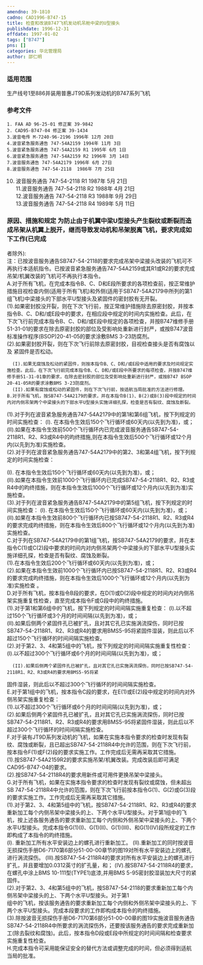 ```yaml
---
amendno: 39-1810  
cadno: CAD1996-B747-15  
title: 检查和改装B747飞机发动机吊舱中梁的U型接头  
publishdate: 1996-12-31  
effdate: 1997-01-02  
tags: ["B747"]  
pns: []  
categories: 华北管理局  
author: 邵仁明  
---
```

  
### 适用范围  
生产线号1至886并装用普惠JT9D系列发动机的B747系列飞机  
  
<!--more-->  
### 参考文件  
    1. FAA AD 96-25-01 修正案 39-9842  
    2. CAD95-B747-04 修正案 39-1434  
    3.波音电传 M-7240-96-2196 1996年 12月 20日  
    4.波音紧急服务通告 747-54A2159 1994年 11月 3日  
    5.波音紧急服务通告 747-54A2159 R1 1995年 6月 1日  
    6.波音紧急服务通告 747-54A2159 R2 1996年 3月 14日  
    7.波音服务通告 747-54A2179 1996年 6月 27日  
    8.波音服务通告 747-54-2118  1986年 7月 25日  
 10. 波音服务通告 747-54-2118 R1  1987年 5月 21日  
    11.波音服务通告 747-54-2118 R2  1988年 4月 21日  
 12.波音服务通告 747-54-2118 R3  1988年 9月 29日  
 13.波音服务通告 747-54-2118 R4  1989年 5月 11日  
  
### 原因、措施和规定     为防止由于机翼中梁U型接头产生裂纹或断裂而造成吊架从机翼上脱开，继而导致发动机和吊架脱离飞机，要求完成如下工作(已完成  
者除外):  
    注：已按波音服务通告SB747-54-2118的要求完成吊架中梁接头改装的飞机可不再执行本适航指令。已按波音紧急服务通告747-54A2159或其R1或R2的要求完成吊架/机翼改装的飞机可不再执行本指令。  
    A.对于所有飞机，在完成本指令B、C、D和E段所要求的各项检查前，按正常维护措施目视检查内侧(适用于所有飞机)和外侧(适用于SB747-54A2179中所列的第1组飞机)中梁接头的下部水平U型接头及紧固件的密封胶有无开裂。  
     (1).如果密封胶没开裂，则在下次飞行前，按正常维护措施除去原密封胶，并按本指令B、C、D和/或E段中的要求，在相应段中规定的时间内实施检查。此后，在下次飞行前完成本指令B、C、D和/或E段中规定的各项检查，并按B747维修手册51-31-01的要求在除去原密封胶的部位及受影响处重新进行封严，或按B747波音标准操作程序(BSOP)20-41-05的要求涂敷BMS 3-23防腐剂。  
     (2).如果密封胶开裂，则在下次飞行前除去原密封胶，目视检查接头是否有腐蚀以及 紧固件是否松动。  
  
      (I).如果无腐蚀及松动的紧固件，则按本指令B、C、D和/或E段中适用的要求及时间规定实施检查。此后，在下次飞行前完成本指令B、C、D和/或E段中所要求的每项检查，并按B747维修手册51-31-01章的要求，在除去密封胶的部位及受影响处重新进行封严，或按B747 BSOP 20-41-05R的要求涂敷BMS 3-23防腐剂。  
      (II).如果有腐蚀或松动的紧固件，则在下次飞行前，按适航当局批准的方法进行修理。  
    B.对于所有飞机，按SB747-54A2179的要求，并在本指令B(1)、B(2)或B(3)段中规定的时间内对内侧吊架两个中梁接头的下部水平U型接头实施详细孔探，检查是否有裂纹、腐蚀及断裂。  
(1).对于列在波音紧急服务通告747-54A2179中的第1和第6组飞机，按下列规定的时间实施检查： (I). 在本指令生效后150个飞行循环或60天内(以先到为准)，或；  
(II).如果在本指令生效前500个飞行循环内已完成波音服务通告SB747-54-2118R1、R2、R3或R4中的昀终措施,则在本指令生效后500个飞行循环或12个月内(以先到为准)实施检查。  
     (2).对于列在波音紧急服务通告747-54A2179中的第2、3和第4组飞机，按下列规定的时间实施检查：  
  
(I). 在本指令生效后150个飞行循环或60天内(以先到为准)，或；  
(II).如果在本指令生效前1000个飞行循环内已完成SB747-54-2118R1、R2、R3或R4中的昀终措施，则在本指令生效后1000个飞行循环或12个月内(以先到为准)实施检查。  
     (3).对于列在波音紧急服务通告B747-54A2179中的第5组飞机，按下列规定的时间实施检查： (I). 在本指令生效后150个飞行循环或60天内(以先到为准)，或；  
(II).如果在本指令生效前800个飞行循环内已按SB747-54-2118R1、R2、R3或R4的要求完成昀终措施，则在本指令生效后800个飞行循环或12个月内(以先到为准)实施检查。  
    C.对于列在SB747-54A2179中的第1组飞机，按SB747-54A2179的要求，并在本指令C(1)或C(2)段中要求的时间内对内侧吊架两个中梁接头的下部水平U型接头实施详细孔探，检查是否有裂纹、腐蚀及断裂。  
     (1).在本指令生效后200个飞行循环或60天内(以先到为准)，或；  
 (2).如果在本指令生效前1000个飞行循环内已按SB747-54-2118R1、R2、R3或R4的要求完成昀终措施，则在本指令生效后1000个飞行循环或12个月内(以先到为准)实施检查 。  
    D.对于所有飞机，按本指令B段的要求，在D(1)或D(2)段中规定的时间内对内侧吊架实施重复性检查，直至完成本指令F或G段中的昀终措施。  
     (1).对于第1和第6组中的飞机，按下列规定的时间间隔实施重复检查： (I).以不超过150个飞行循环或3个月的时间间隔(以先到为准)，或；  
      (II).如果后侧两个紧固件孔已被扩孔，且对其它孔已实施涡流探伤，同时已按SB747-54-2118R1、R2、R3或R4的要求用BMS5-95将紧固件湿装，则此后以不超过150个飞行循环的时间间隔实施检查。  
     (2).对于第2、3、4和第5组中的飞机，按下列规定的时间间隔实施重复性检查： (I).以不超过300个飞行循环或6个月的时间间隔(以先到为准)，或；  
  
      (II).如果后侧两个紧固件孔已被扩孔，且对其它孔已实施涡流探伤，同时已按SB747-54-2118R1、R2、R3或R4的要求用BMS5-95将紧  
固件湿装，则此后以不超过300个飞行循环的时间间隔实施检查。  
    E.对于第1组中的飞机，按本指令C段的要求，在E(1)或E(2)段中规定的时间内对外侧吊架实施重复检查：  
     (1).以不超过300个飞行循环或6个月的时间间隔(以先到为准)，或；  
     (2).如果后侧两个紧固件孔已被扩孔，且对其它孔已实施涡流探伤，同时已按SB747-54-2118R1、R2、R3或R4的要求用BMS5-95将紧固件湿装，则此后以不超过300个飞行循环的时间间隔实施检查。  
    F.对于装有JT9D系列发动机的飞机，如果在实施本指令要求的检查时发现有裂纹、腐蚀或断裂，且已超出SB747-54-2118R4中允许的范围，则在下次飞行前，按本指令F(1)或F(2)段的要求实施工作。工作完成后无需再采取其它措施。  
     (1).按SB747-54A2159R2的要求实施吊架/机翼改装。完成改装后即可满足CAD95-B747-04的要求。  
(2).按SB747-54-2118R4的要求用新件或可用件更换吊架中梁接头。  
    G.对于所有飞机，如果在实施本指令要求的检查时发现有裂纹或腐蚀，但未超出SB 747-54-2118R4中允许的范围，则在下次飞行前按本指令G(1)、G(2)或G(3)段的要求实施工作。工作完成后无需再采取其它措施。  
     (1).对于第2、3、4和第5组中的飞机，按SB747-54-2118R1、R2、R3或R4的要求重新加工每个内侧吊架中梁接头的上、下两个水平U型接头。对于第1组中的飞机，按上述各服务通告的要求重新加工每个内侧和外侧吊架中梁接头的上、下两个水平U型接头。完成本指令G(1)(Ⅰ)、G(1)(Ⅱ)、G(1)(Ⅲ)、和G(1)(Ⅳ)段所规定的工作即构成了本指令的昀终措施。  
(I). 重新加工所有水平安装边上的螺孔进行重新加工。       (II).重新加工的同时按波音无损探伤手册D6-7170第6部分51-00-00章节的图19对所有水平安装边上的螺孔进行涡流探伤。 (III).按SB747-54-2118R4的要求对所有水平安装边上的螺孔进行扩孔，并且要增加0.0312英寸的扩孔量，和；       (IV).按SB747-54-2118R4的要求，在螺孔中涂上BMS 10-111型(TYPE1)底漆,并用BMS 5-95密封胶湿装加大尺寸的紧固件。  
(2).对于第2、3、4和第5组中的飞机，按SB747-54-2118的要求重新加工每个内侧吊架中梁接头的上、下两个水平U型接头。对于第1  
组中的飞机，按该服务通告的要求重新加工每个内侧和外侧吊架中梁接头的上、下两个水平U型接头。完成本段要求的工作即构成本指令的昀终措施。  
     (3).除按波音无损探伤手册D6-7170第6部分51-00-00章的图19实施波音服务通告SB747-54-2118R4中所要求的涡流探伤外，还要按该服务通告的要求完成重新加工(除去裂纹和腐蚀)。此后，按本指令D段或E段中所规定的时间间隔和检查要求实施重复性检查。  
    H.完成本指令可采用能保证安全的替代方法或调整完成的时间，但必须得到适航当局的批准。  
  
